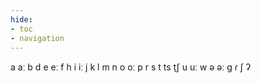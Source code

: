 ```yaml
---
hide:
- toc
- navigation
---
```

a
aː
b
d
e
eː
f
h
i
iː
j
k
l
m
n
o
oː
p
r
s
t
ts
t̠ʃ
u
uː
w
ə
əː
ɡ
ɾ
ʃ
ʔ
